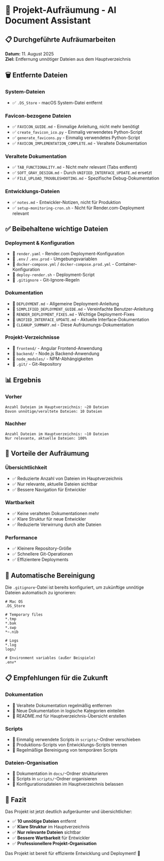 # 🧹 Projekt-Aufräumung - AI Document Assistant

## 📋 **Durchgeführte Aufräumarbeiten**

**Datum:** 11. August 2025  
**Ziel:** Entfernung unnötiger Dateien aus dem Hauptverzeichnis

## 🗑️ **Entfernte Dateien**

### **System-Dateien**
- ✅ `.DS_Store` - macOS System-Datei entfernt

### **Favicon-bezogene Dateien**
- ✅ `FAVICON_GUIDE.md` - Einmalige Anleitung, nicht mehr benötigt
- ✅ `create_favicon_ico.py` - Einmalig verwendetes Python-Script
- ✅ `generate_favicons.py` - Einmalig verwendetes Python-Script  
- ✅ `FAVICON_IMPLEMENTATION_COMPLETE.md` - Veraltete Dokumentation

### **Veraltete Dokumentation**
- ✅ `TAB_FUNCTIONALITY.md` - Nicht mehr relevant (Tabs entfernt)
- ✅ `SOFT_GRAY_DESIGN.md` - Durch `UNIFIED_INTERFACE_UPDATE.md` ersetzt
- ✅ `FILE_UPLOAD_TROUBLESHOOTING.md` - Spezifische Debug-Dokumentation

### **Entwicklungs-Dateien**
- ✅ `notes.md` - Entwickler-Notizen, nicht für Produktion
- ✅ `setup-monitoring-cron.sh` - Nicht für Render.com-Deployment relevant

## ✅ **Beibehaltene wichtige Dateien**

### **Deployment & Konfiguration**
- 📄 `render.yaml` - Render.com Deployment-Konfiguration
- 📄 `.env` / `.env.prod` - Umgebungsvariablen
- 📄 `docker-compose.yml` / `docker-compose.prod.yml` - Container-Konfiguration
- 📄 `deploy-render.sh` - Deployment-Script
- 📄 `.gitignore` - Git-Ignore-Regeln

### **Dokumentation**
- 📄 `DEPLOYMENT.md` - Allgemeine Deployment-Anleitung
- 📄 `SIMPLIFIED_DEPLOYMENT_GUIDE.md` - Vereinfachte Benutzer-Anleitung
- 📄 `RENDER_DEPLOYMENT_FIXES.md` - Wichtige Deployment-Fixes
- 📄 `UNIFIED_INTERFACE_UPDATE.md` - Aktuelle Interface-Dokumentation
- 📄 `CLEANUP_SUMMARY.md` - Diese Aufräumungs-Dokumentation

### **Projekt-Verzeichnisse**
- 📁 `frontend/` - Angular Frontend-Anwendung
- 📁 `backend/` - Node.js Backend-Anwendung
- 📁 `node_modules/` - NPM-Abhängigkeiten
- 📁 `.git/` - Git-Repository

## 📊 **Ergebnis**

### **Vorher**
```
Anzahl Dateien im Hauptverzeichnis: ~20 Dateien
Davon unnötige/veraltete Dateien: 10 Dateien
```

### **Nachher**
```
Anzahl Dateien im Hauptverzeichnis: ~10 Dateien
Nur relevante, aktuelle Dateien: 100%
```

## 🎯 **Vorteile der Aufräumung**

### **Übersichtlichkeit**
- ✅ Reduzierte Anzahl von Dateien im Hauptverzeichnis
- ✅ Nur relevante, aktuelle Dateien sichtbar
- ✅ Bessere Navigation für Entwickler

### **Wartbarkeit**
- ✅ Keine veralteten Dokumentationen mehr
- ✅ Klare Struktur für neue Entwickler
- ✅ Reduzierte Verwirrung durch alte Dateien

### **Performance**
- ✅ Kleinere Repository-Größe
- ✅ Schnellere Git-Operationen
- ✅ Effizientere Deployments

## 🔧 **Automatische Bereinigung**

Die `.gitignore`-Datei ist bereits konfiguriert, um zukünftige unnötige Dateien automatisch zu ignorieren:

```gitignore
# Mac OS
.DS_Store

# Temporary files
*.tmp
*.bak
*.swp
*~.nib

# Logs
*.log
logs/

# Environment variables (außer Beispiele)
.env*
```

## 📋 **Empfehlungen für die Zukunft**

### **Dokumentation**
- 📝 Veraltete Dokumentation regelmäßig entfernen
- 📝 Neue Dokumentation in logische Kategorien einteilen
- 📝 README.md für Hauptverzeichnis-Übersicht erstellen

### **Scripts**
- 🔧 Einmalig verwendete Scripts in `scripts/`-Ordner verschieben
- 🔧 Produktions-Scripts von Entwicklungs-Scripts trennen
- 🔧 Regelmäßige Bereinigung von temporären Scripts

### **Dateien-Organisation**
- 📁 Dokumentation in `docs/`-Ordner strukturieren
- 📁 Scripts in `scripts/`-Ordner organisieren
- 📁 Konfigurationsdateien im Hauptverzeichnis belassen

## 🎉 **Fazit**

Das Projekt ist jetzt deutlich aufgeräumter und übersichtlicher:
- ✅ **10 unnötige Dateien** entfernt
- ✅ **Klare Struktur** im Hauptverzeichnis
- ✅ **Nur relevante Dateien** sichtbar
- ✅ **Bessere Wartbarkeit** für Entwickler
- ✅ **Professionellere Projekt-Organisation**

Das Projekt ist bereit für effiziente Entwicklung und Deployment! 🚀
